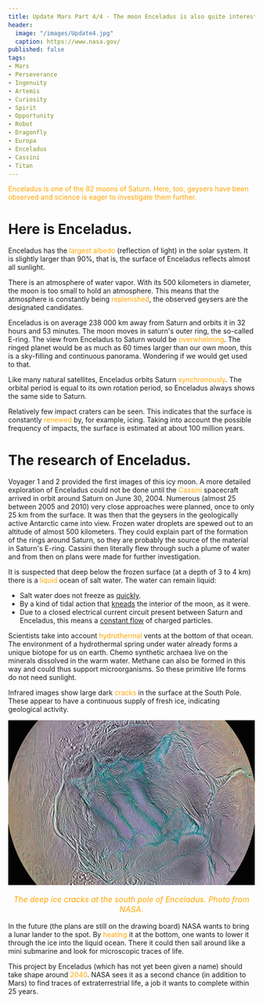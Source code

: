 ```yaml
---
title: Update Mars Part 4/4 - The moon Enceladus is also quite interesting.
header:
  image: "/images/Update4.jpg"
  caption: https://www.nasa.gov/
published: false
tags:
- Mars
- Perseverance
- Ingenuity
- Artemis
- Curiosity
- Spirit
- Opportunity
- Robot
- Dragonfly
- Europa
- Enceladus
- Cassini
- Titan
---
```


<span style="color: orange;">Enceladus is one of the 82 moons of Saturn. Here, too, geysers have been observed and science is eager to investigate them further.</span>

# Here is Enceladus.

Enceladus has the <span style="color: orange;">largest albedo</span> (reflection of light) in the solar system. It is slightly larger than 90%, that is, the surface of Enceladus reflects almost all sunlight. 

There is an atmosphere of water vapor. With its 500 kilometers in diameter, the moon is too small to hold an atmosphere. This means that the atmosphere is constantly being <span style="color: orange;">replenished</span>, the observed geysers are the designated candidates.

Enceladus is on average 238 000 km away from Saturn and orbits it in 32 hours and 53 minutes. The moon moves in saturn's outer ring, the so-called E-ring. The view from Enceladus to Saturn would be <span style="color: orange;">overwhelming</span>. The ringed planet would be as much as 60 times larger than our own moon, this is a sky-filling and continuous panorama. Wondering if we would get used to that.

Like many natural satellites, Enceladus orbits Saturn <span style="color: orange;">synchronously</span>. The orbital period is equal to its own rotation period, so Enceladus always shows the same side to Saturn.

Relatively few impact craters can be seen. This indicates that the surface is constantly <span style="color: orange;">renewed</span> by, for example, icing. Taking into account the possible frequency of impacts, the surface is estimated at about 100 million years.

# The research of Enceladus.

Voyager 1 and 2 provided the first images of this icy moon. A more detailed exploration of Enceladus could not be done until the <span style="color: orange;">Cassini</span> spacecraft arrived in orbit around Saturn on June 30, 2004. Numerous (almost 25 between 2005 and 2010) very close approaches were planned, once to only 25 km from the surface. It was then that the geysers in the geologically active Antarctic came into view. Frozen water droplets are spewed out to an altitude of almost 500 kilometers. They could explain part of the formation of the rings around Saturn, so they are probably the source of the material in Saturn's E-ring. Cassini then literally flew through such a plume of water and from then on plans were made for further investigation.

It is suspected that deep below the frozen surface (at a depth of 3 to 4 km) there is a <span style="color: orange;">liquid</span> ocean of salt water. The water can remain liquid:
* Salt water does not freeze as <u>quickly</u>.
* By a kind of tidal action that <u>kneads</u> the interior of the moon, as it were.
* Due to a closed electrical current circuit present between Saturn and Enceladus, this means a <u>constant flow</u> of charged particles.

Scientists take into account <span style="color: orange;">hydrothermal</span> vents at the bottom of that ocean. The environment of a hydrothermal spring under water already forms a unique biotope for us on earth. Chemo synthetic archaea live on the minerals dissolved in the warm water. Methane can also be formed in this way and could thus support microorganisms. So these primitive life forms do not need sunlight.

Infrared images show large dark <span style="color: orange;">cracks</span> in the surface at the South Pole. These appear to have a continuous supply of fresh ice, indicating geological activity. 

<div align="center"><img src="/images/Enceladus.jpg" alt="" width="" height=""></div>

<p style="text-align: center; font-size: 12pt;"><span style="color: orange;"><i>The deep ice cracks at the south pole of Enceladus. Photo from NASA.</i></span></p>

In the future (the plans are still on the drawing board) NASA wants to bring a lunar lander to the spot. By <span style="color: orange;">heating</span> it at the bottom, one wants to lower it through the ice into the liquid ocean. There it could then sail around like a mini submarine and look for microscopic traces of life. 

This project by Enceladus (which has not yet been given a name) should take shape around <span style="color: orange;">2040</span>. NASA sees it as a second chance (in addition to Mars) to find traces of extraterrestrial life, a job it wants to complete within 25 years.
